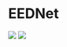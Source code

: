 # EEDNet
![](https://ars.els-cdn.com/content/image/1-s2.0-S092427162500320X-gr2.jpg)
![](https://ars.els-cdn.com/content/image/1-s2.0-S092427162500320X-gr4_lrg.jpg)

